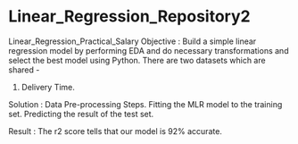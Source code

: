 # Linear_Regression_Repository2
Linear_Regression_Practical_Salary
Objective : Build a simple linear regression model by performing EDA and do necessary transformations and select the best model using Python.
There are two datasets which are shared - 
1. Delivery Time.

Solution : Data Pre-processing Steps.
Fitting the MLR model to the training set.
Predicting the result of the test set.

Result : The r2 score tells that our model is 92% accurate.
